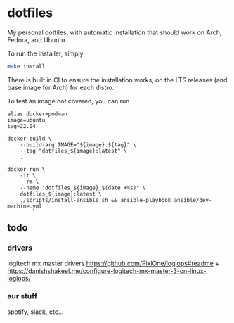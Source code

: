 # dotfiles

My personal dotfiles, with automatic installation that should work on
Arch, Fedora, and Ubuntu

To run the installer, simply

```bash
make install
```

There is built in CI to ensure the installation works, on the LTS releases
(and base image for Arch) for each distro.

To test an image not covered, you can run

```
alias docker=podman
image=ubuntu
tag=22.04

docker build \
    --build-arg IMAGE="${image}:${tag}" \
    --tag "dotfiles_${image}:latest" \
    .

docker run \
    -it \
    --rm \
    --name "dotfiles_${image}_$(date +%s)" \
    dotfiles_${image}:latest \
    ./scripts/install-ansible.sh && ansible-playbook ansible/dev-machine.yml
```

## todo

### drivers
logitech mx master drivers
https://github.com/PixlOne/logiops#readme + https://danishshakeel.me/configure-logitech-mx-master-3-on-linux-logiops/

### aur stuff
spotify, slack, etc...
